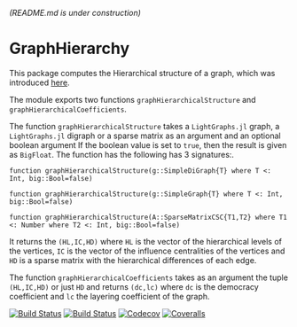 *(README.md is under construction)*

# GraphHierarchy

This package computes the Hierarchical structure of a graph, which was introduced [here](https://arxiv.org/abs/1908.04358).

The module exports two functions `graphHierarchicalStructure` and `graphHierarchicalCoefficients`.

The function `graphHierarchicalStructure` takes a `LightGraphs.jl` graph, a `LightGraphs.jl` digraph or a sparse matrix as an argument and an optional boolean argument If the boolean value is set to `true`, then the result is given as `BigFloat`. The function has the following has 3 signatures:.

`function graphHierarchicalStructure(g::SimpleDiGraph{T} where T <: Int, big::Bool=false)`

`function graphHierarchicalStructure(g::SimpleGraph{T} where T <: Int, big::Bool=false)`

`function graphHierarchicalStructure(A::SparseMatrixCSC{T1,T2} where T1 <: Number where T2 <: Int, big::Bool=false)`

It returns the `(HL,IC,HD)` where `HL` is the vector of the hierarchical levels of the vertices, `IC` is the vector of the influence centralities of the vertices and `HD` is a sparse matrix with the hierarchical differences of each edge.

The function `graphHierarchicalCoefficients` takes as an argument the tuple `(HL,IC,HD)` or just `HD` and returns `(dc,lc)` where `dc` is the democracy coefficient and `lc` the layering coefficient of the graph.



[![Build Status](https://travis-ci.com/gmoutsin/GraphHierarchy.jl.svg?branch=master)](https://travis-ci.com/gmoutsin/GraphHierarchy.jl)
[![Build Status](https://ci.appveyor.com/api/projects/status/github/gmoutsin/GraphHierarchy.jl?svg=true)](https://ci.appveyor.com/project/gmoutsin/GraphHierarchy-jl)
[![Codecov](https://codecov.io/gh/gmoutsin/GraphHierarchy.jl/branch/master/graph/badge.svg)](https://codecov.io/gh/gmoutsin/GraphHierarchy.jl)
[![Coveralls](https://coveralls.io/repos/github/gmoutsin/GraphHierarchy.jl/badge.svg?branch=master)](https://coveralls.io/github/gmoutsin/GraphHierarchy.jl?branch=master)
